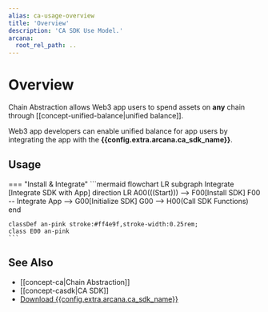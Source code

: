 ```yaml
---
alias: ca-usage-overview
title: 'Overview'
description: 'CA SDK Use Model.'
arcana:
  root_rel_path: ..
---
```


# Overview

Chain Abstraction allows Web3 app users to spend assets on **any** chain through [[concept-unified-balance|unified balance]]. 

Web3 app developers can enable unified balance for app users by integrating the app with the **{{config.extra.arcana.ca_sdk_name}}**.

## Usage

=== "Install & Integrate"
    ```mermaid
    flowchart LR
        subgraph Integrate [Integrate SDK with App]
        direction LR
          A00(((Start))) --> F00[Install SDK]
          F00 -- Integrate App --> G00[Initialize SDK]
          G00 --> H00(Call SDK Functions)
        end

    classDef an-pink stroke:#ff4e9f,stroke-width:0.25rem;
    class E00 an-pink
    ```

## See Also

* [[concept-ca|Chain Abstraction]]
* [[concept-casdk|CA SDK]]
* [Download {{config.extra.arcana.ca_sdk_name}}]({{config.extra.arcana.ca_sdk_download_url}})